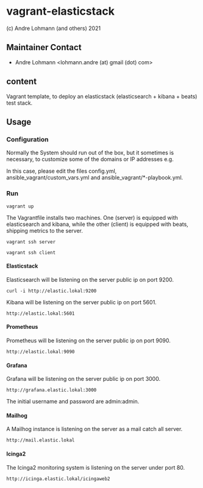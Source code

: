 # vagrant-elasticstack

 (c) Andre Lohmann (and others) 2021

## Maintainer Contact
 * Andre Lohmann
   <lohmann.andre (at) gmail (dot) com>

<!---

There is some stuff waiting to be uncommented, when Ansible 2.10 is released

--->

## content

Vagrant template, to deploy an elasticstack (elasticsearch + kibana + beats) test stack.

## Usage

### Configuration

Normally the System should run out of the box, but it sometimes is necessary, to customize some of the domains or IP addresses e.g.

In this case, please edit the files config.yml, ansible_vagrant/custom_vars.yml and ansible_vagrant/*-playbook.yml.

### Run

```
vagrant up
```

The Vagrantfile installs two machines. One (server) is equipped with elasticsearch and kibana, while the other (client) is equipped with beats, shipping metrics to the server.

```
vagrant ssh server
```

```
vagrant ssh client
```

#### Elasticstack

Elasticsearch will be listening on the server public ip on port 9200.

```
curl -i http://elastic.lokal:9200
```

Kibana will be listening on the server public ip on port 5601.

```
http://elastic.lokal:5601
```

#### Prometheus

Prometheus will be listening on the server public ip on port 9090.

```
http://elastic.lokal:9090
```

#### Grafana

Grafana will be listening on the server public ip on port 3000.

```
http://grafana.elastic.lokal:3000
```

The initial username and password are admin:admin.

#### Mailhog

A Mailhog instance is listening on the server as a mail catch all server.

```
http://mail.elastic.lokal
```

#### Icinga2

The Icinga2 monitoring system is listening on the server under port 80.

```
http://icinga.elastic.lokal/icingaweb2
```
